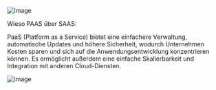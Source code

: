 ![image](https://github.com/user-attachments/assets/b708db64-86b8-4137-9c19-d3a85bdd807b)

Wieso PAAS über SAAS:

PaaS (Platform as a Service) bietet eine einfachere Verwaltung, automatische Updates und höhere Sicherheit, wodurch Unternehmen Kosten sparen und sich auf die Anwendungsentwicklung konzentrieren können. Es ermöglicht außerdem eine einfache Skalierbarkeit und Integration mit anderen Cloud-Diensten.

![image](https://github.com/user-attachments/assets/966e5e91-730a-479d-bb6e-6a4d82cfad95)


